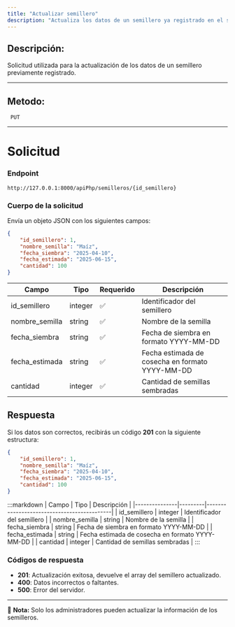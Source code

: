```yaml
---
title: "Actualizar semillero"
description: "Actualiza los datos de un semillero ya registrado en el sistema."
---
```


## Descripción:
Solicitud utilizada para la actualización de los datos de un semillero previamente registrado.

---

## Metodo: 
```
 PUT
```
---

# **Solicitud**

### **Endpoint**
```
http://127.0.0.1:8000/apiPhp/semilleros/{id_semillero}
```

### **Cuerpo de la solicitud**
Envía un objeto JSON con los siguientes campos:

```json
{
    "id_semillero": 1,
    "nombre_semilla": "Maíz",
    "fecha_siembra": "2025-04-10",
    "fecha_estimada": "2025-06-15",
    "cantidad": 100
}
```

| Campo          | Tipo    | Requerido | Descripción                                |
|---------------|---------|-----------|--------------------------------------------|
| id_semillero  | integer | ✅        | Identificador del semillero               |
| nombre_semilla | string  | ✅        | Nombre de la semilla                      |
| fecha_siembra | string  | ✅        | Fecha de siembra en formato YYYY-MM-DD    |
| fecha_estimada | string  | ✅        | Fecha estimada de cosecha en formato YYYY-MM-DD |
| cantidad      | integer | ✅        | Cantidad de semillas sembradas            |

## **Respuesta**

Si los datos son correctos, recibirás un código **201** con la siguiente estructura:

```json
{
    "id_semillero": 1,
    "nombre_semilla": "Maíz",
    "fecha_siembra": "2025-04-10",
    "fecha_estimada": "2025-06-15",
    "cantidad": 100
}
```

:::markdown
| Campo          | Tipo    | Descripción                                |
|---------------|---------|--------------------------------------------|
| id_semillero  | integer | Identificador del semillero               |
| nombre_semilla | string  | Nombre de la semilla                      |
| fecha_siembra | string  | Fecha de siembra en formato YYYY-MM-DD    |
| fecha_estimada | string  | Fecha estimada de cosecha en formato YYYY-MM-DD |
| cantidad      | integer | Cantidad de semillas sembradas            |
:::

### **Códigos de respuesta**
- **201**: Actualización exitosa, devuelve el array del semillero actualizado.
- **400**: Datos incorrectos o faltantes.
- **500**: Error del servidor.

---

📄 **Nota:** Solo los administradores pueden actualizar la información de los semilleros.

